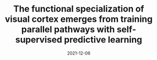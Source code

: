 ---
title: "The functional specialization of visual cortex emerges from training parallel pathways with self-supervised predictive learning"
collection: publications
permalink: /publication/2021-12-06-dorsal_ventral_ssl
date: 2021-12-06
venue: 'Advances in Neural Information Processing Systems'
paperurl: 'https://proceedings.neurips.cc/paper/2021/hash/d384dec9f5f7a64a36b5c8f03b8a6d92-Abstract.html'
citation: 'Bakhtiari, S., Mineault, P., Lillicrap, T., Pack, C., &amp; Richards, B. (2021). The functional specialization of visual cortex emerges from training parallel pathways with self-supervised predictive learning. Advances in Neural Information Processing Systems, 34, 25164-25178.'
---